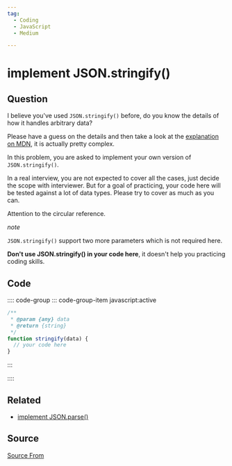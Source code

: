 ```yaml
---
tag:
  - Coding
  - JavaScript
  - Medium

---
```

  
# implement JSON.stringify()

## Question
I believe you've used `JSON.stringify()` before, do you know the details of how it handles arbitrary data?

Please have a guess on the details and then take a look at the [explanation on MDN](https://developer.mozilla.org/en-US/docs/Web/JavaScript/Reference/Global_Objects/JSON/stringify), it is actually pretty complex.

In this problem, you are asked to implement your own version of `JSON.stringify()`.

In a real interview, you are not expected to cover all the cases, just decide the scope with interviewer. But for a goal of practicing, your code here will be tested against a lot of data types. Please try to cover as much as you can.

Attention to the circular reference.

_note_

`JSON.stringify()` support two more parameters which is not required here.

**Don't use JSON.stringify() in your code here**, it doesn't help you practicing coding skills.

## Code
:::: code-group
::: code-group-item javascript:active
```javascript
/**
 * @param {any} data
 * @return {string}
 */
function stringify(data) {
  // your code here
}
```
:::
    
::::


## Related

+ [implement JSON.parse()](./implement-JSON-parse)
##  Source
[Source From](https://bigfrontend.dev/problem/implement-JSON-stringify)

  